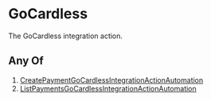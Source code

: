 # GoCardless

The GoCardless integration action.

## Any Of

1. [CreatePaymentGoCardlessIntegrationActionAutomation](/docs/automation/action/integration/gocardless/createpayment)
2. [ListPaymentsGoCardlessIntegrationActionAutomation](/docs/automation/action/integration/gocardless/listpayments)
